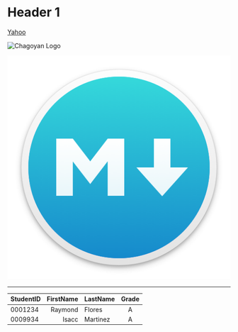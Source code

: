 # Header 1

<!-- Link -->

[Yahoo](https://google.com/ 'Go to Yahoo')

<!-- Images -->

![Chagoyan Logo](https://www.chsserver01.org/img/namelogo2.png 'Chagoyan Logo')

![Markdown Logo](Images/logo.png)

---

<!-- Table -->
| StudentID | FirstName | LastName | Grade | 
| --------- | ---------: | :-------- | :---: |
| 0001234   | Raymond   | Flores   | A     |
| 0009934   | Isacc     | Martinez | A     |
